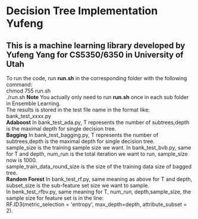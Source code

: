 # Decision Tree Implementation Yufeng
## This is a machine learning library developed by Yufeng Yang for CS5350/6350 in University of Utah
To run the code, run **run.sh** in the corresponding folder with the following command:\
chmod 755 run.sh \
./run.sh
**Note**
You actually only need to run **run.sh** once in each sub folder in Ensemble Learning.\
The results is stored in the test file name in the format like: bank_test_xxxx.py\
**Adaboost**
In bank_test_ada.py, T represents the number of subtrees,depth is the maximal depth for single decision tree.\
**Bagging**
In bank_test_bagging.py, T represents the number of subtrees,depth is the maximal depth for single decision tree.\
sample_size is the training sample size we want.
In bank_test_bvb.py, same for T and depth, num_run is the total iteration we want to run, sample_size now is 1000.\
sample_train_data_round_size is the size of the training data size of bagged tree.\
**Random Forest**
In bank_test_rf.py, same meaning as above for T and depth, subset_size is the sub-feature set size we want to sample.\
In benk_test_rfbv.py, same meaning for T, num_run, depth,sample_size, the sample size for feature set is in the line:\
RF.ID3(metric_selection = 'entropy', max_depth=depth, attribute_subset = 2).
